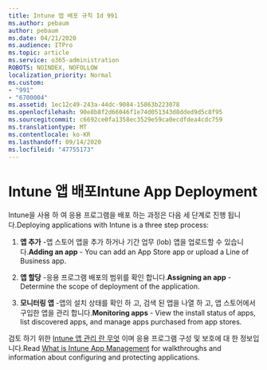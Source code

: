 ```yaml
---
title: Intune 앱 배포 규칙 Id 991
ms.author: pebaum
author: pebaum
ms.date: 04/21/2020
ms.audience: ITPro
ms.topic: article
ms.service: o365-administration
ROBOTS: NOINDEX, NOFOLLOW
localization_priority: Normal
ms.custom:
- "991"
- "6700004"
ms.assetid: 1ec12c49-243a-44dc-9084-15863b223078
ms.openlocfilehash: 90e8b8f2d66046f1e74d051343d8dded9d5c8f95
ms.sourcegitcommit: c6692ce0fa1358ec3529e59ca0ecdfdea4cdc759
ms.translationtype: MT
ms.contentlocale: ko-KR
ms.lasthandoff: 09/14/2020
ms.locfileid: "47755173"
---
```

# <a name="intune-app-deployment"></a><span data-ttu-id="a9025-102">Intune 앱 배포</span><span class="sxs-lookup"><span data-stu-id="a9025-102">Intune App Deployment</span></span>

<span data-ttu-id="a9025-103">Intune을 사용 하 여 응용 프로그램을 배포 하는 과정은 다음 세 단계로 진행 됩니다.</span><span class="sxs-lookup"><span data-stu-id="a9025-103">Deploying applications with Intune is a three step process:</span></span>
  
1. <span data-ttu-id="a9025-104">**앱 추가** -앱 스토어 앱을 추가 하거나 기간 업무 (lob) 앱을 업로드할 수 있습니다.</span><span class="sxs-lookup"><span data-stu-id="a9025-104">**Adding an app** - You can add an App Store app or upload a Line of Business app.</span></span>

2. <span data-ttu-id="a9025-105">**앱 할당** -응용 프로그램 배포의 범위를 확인 합니다.</span><span class="sxs-lookup"><span data-stu-id="a9025-105">**Assigning an app** - Determine the scope of deployment of the application.</span></span>

3. <span data-ttu-id="a9025-106">**모니터링 앱** -앱의 설치 상태를 확인 하 고, 검색 된 앱을 나열 하 고, 앱 스토어에서 구입한 앱을 관리 합니다.</span><span class="sxs-lookup"><span data-stu-id="a9025-106">**Monitoring apps** - View the install status of apps, list discovered apps, and manage apps purchased from app stores.</span></span>

<span data-ttu-id="a9025-107">검토 하기 위한 [Intune 앱 관리 란 무엇](https://docs.microsoft.com/intune/app-management) 이며 응용 프로그램 구성 및 보호에 대 한 정보입니다.</span><span class="sxs-lookup"><span data-stu-id="a9025-107">Read [What is Intune App Management](https://docs.microsoft.com/intune/app-management) for walkthroughs and information about configuring and protecting applications.</span></span>
  